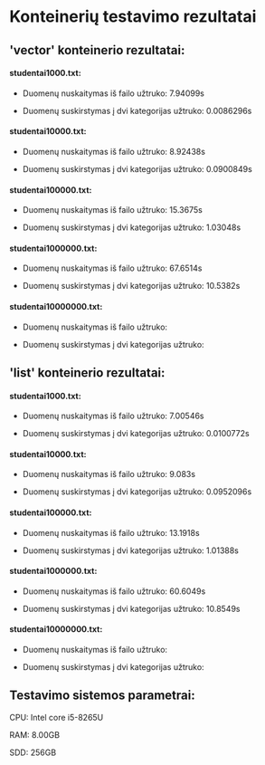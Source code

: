 # Konteinerių testavimo rezultatai
## 'vector' konteinerio rezultatai: 
#### studentai1000.txt: 
- Duomenų nuskaitymas iš failo užtruko: 7.94099s 

- Duomenų suskirstymas į dvi kategorijas užtruko: 0.0086296s

#### studentai10000.txt:
- Duomenų nuskaitymas iš failo užtruko: 8.92438s

- Duomenų suskirstymas į dvi kategorijas užtruko: 0.0900849s

#### studentai100000.txt:
- Duomenų nuskaitymas iš failo užtruko: 15.3675s

- Duomenų suskirstymas į dvi kategorijas užtruko: 1.03048s

#### studentai1000000.txt:
- Duomenų nuskaitymas iš failo užtruko: 67.6514s

- Duomenų suskirstymas į dvi kategorijas užtruko: 10.5382s

#### studentai10000000.txt:
- Duomenų nuskaitymas iš failo užtruko: 

- Duomenų suskirstymas į dvi kategorijas užtruko: 

## 'list' konteinerio rezultatai:
#### studentai1000.txt: 
- Duomenų nuskaitymas iš failo užtruko: 7.00546s

- Duomenų suskirstymas į dvi kategorijas užtruko: 0.0100772s

#### studentai10000.txt:
- Duomenų nuskaitymas iš failo užtruko: 9.083s

- Duomenų suskirstymas į dvi kategorijas užtruko: 0.0952096s

#### studentai100000.txt:
- Duomenų nuskaitymas iš failo užtruko: 13.1918s

- Duomenų suskirstymas į dvi kategorijas užtruko: 1.01388s

#### studentai1000000.txt:
- Duomenų nuskaitymas iš failo užtruko: 60.6049s

- Duomenų suskirstymas į dvi kategorijas užtruko: 10.8549s

#### studentai10000000.txt:
- Duomenų nuskaitymas iš failo užtruko:

- Duomenų suskirstymas į dvi kategorijas užtruko:

## Testavimo sistemos parametrai:
CPU: Intel core i5-8265U

RAM: 8.00GB

SDD: 256GB
